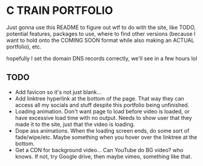 # C TRAIN PORTFOLIO
Just gonna use this README to figure out wtf to do with the site, like TODO, potential features, packages to use, where to find other versions (because I want to hold onto the COMING SOON format while also making an ACTUAL portfolio), etc.

hopefully I set the domain DNS records correctly, we'll see in a few hours lol

## TODO
- Add favicon so it's not just blank...
- Add linktree hyperlink at the bottom of the page. That way they can access all my socials and stuff despite this portfolio being unfinished.
- Loading animation. Don't want page to load before video is loaded, or have excessive load time with no output. Needs to show user that they made it to the site, just that the video is loading.
- Dope ass animations. When the loading screen ends, do some sort of fade/wipe/etc. Maybe something when you hover over the linktree at the bottom.
- Get a CDN for background video... Can YouTube do BG video? who knows. If not, try Google drive, then maybe vimeo, something like that.